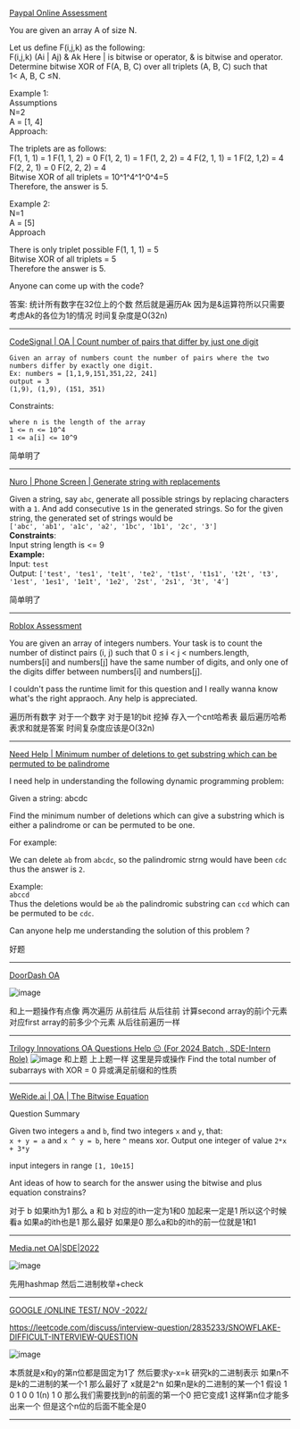 [Paypal Online Assessment](https://leetcode.com/discuss/interview-question/2709441/Paypal-Online-Assessment)

You are given an array A of size N.

Let us define F(i,j,k) as the following:  
F(i,j,k) (Ai | Aj) & Ak Here | is bitwise or operator, & is bitwise and operator.  
Determine bitwise XOR of F(A, B, C) over all triplets (A, B, C) such that  
1< A, B, C ≤N.

Example 1:  
Assumptions  
N=2  
A = [1, 4]  
Approach:

The triplets are as follows:  
F(1, 1, 1) = 1 F(1, 1, 2) = 0 F(1, 2, 1) = 1 F(1, 2, 2) = 4 F(2, 1, 1) = 1 F(2, 1,2) = 4 F(2, 2, 1) = 0 F(2, 2, 2) = 4  
Bitwise XOR of all triplets = 10^1^4^1^0^4=5  
Therefore, the answer is 5.

Example 2:  
N=1  
A = [5]  
Approach

There is only triplet possible F(1, 1, 1) = 5  
Bitwise XOR of all triplets = 5  
Therefore the answer is 5.

Anyone can come up with the code?

答案: 统计所有数字在32位上的个数 然后就是遍历Ak 因为是&运算符所以只需要考虑Ak的各位为1的情况 时间复杂度是O(32n)

-----

[CodeSignal | OA | Count number of pairs that differ by just one digit](https://leetcode.com/discuss/interview-question/2719588/CodeSignal-or-OA-or-Count-number-of-pairs-that-differ-by-just-one-digit)

```
Given an array of numbers count the number of pairs where the two numbers differ by exactly one digit.
Ex: numbers = [1,1,9,151,351,22, 241]
output = 3
(1,9), (1,9), (151, 351)

```

Constraints:

```
where n is the length of the array
1 <= n <= 10^4
1 <= a[i] <= 10^9
```

简单明了

--------

[Nuro | Phone Screen | Generate string with replacements](https://leetcode.com/discuss/interview-question/2723946/Nuro-or-Phone-Screen-or-Generate-string-with-replacements)

Given a string, say `abc`, generate all possible strings by replacing characters with a `1`. And add consecutive `1`s in the generated strings. So for the given string, the generated set of strings would be  
`['abc', 'ab1', 'a1c', 'a2', '1bc', '1b1', '2c', '3']`  
**Constraints**:  
Input string length is <= 9  
**Example:**  
Input: `test`  
Output: `['test', 'tes1', 'te1t', 'te2', 't1st', 't1s1', 't2t', 't3', '1est', '1es1', '1e1t', '1e2', '2st', '2s1', '3t', '4']`


简单明了

------

[Roblox Assessment](https://leetcode.com/discuss/interview-question/2670499/Roblox-Assessment)

You are given an array of integers numbers. Your task is to count the number of distinct pairs (i, j) such that 0 ≤ i < j < numbers.length, numbers[i] and numbers[j] have the same number of digits, and only one of the digits differ between numbers[i] and numbers[j].

I couldn't pass the runtime limit for this question and I really wanna know what's the right appraoch. Any help is appreciated.

遍历所有数字 对于一个数字 对于是1的bit 挖掉 存入一个cnt哈希表 最后遍历哈希表求和就是答案 时间复杂度应该是O(32n)

------

[Need Help | Minimum number of deletions to get substring which can be permuted to be palindrome](https://leetcode.com/discuss/interview-question/2757198/Need-Help-or-Minimum-number-of-deletions-to-get-substring-which-can-be-permuted-to-be-palindrome)

I need help in understanding the following dynamic programming problem:

Given a string: abcdc

Find the minimum number of deletions which can give a substring which is either a palindrome or can be permuted to be one.

For example:

We can delete  `ab`  from  `abcdc`, so the palindromic strng would have been  `cdc`  thus the answer is  `2`.

Example:  
`abccd`  
Thus the deletions would be  `ab`  the palindromic substring can  `ccd`  which can be permuted to be  `cdc`.

Can anyone help me understanding the solution of this problem ?

好题

----

[DoorDash OA](https://leetcode.com/discuss/interview-question/2760413/DoorDash-OA)

![image](https://assets.leetcode.com/users/images/7e58f0eb-eb06-4ce8-8ba6-b3e333315ad8_1667146604.1017394.png)

和上一题操作有点像 两次遍历 从前往后 从后往前 计算second array的前i个元素对应first array的前多少个元素 从后往前遍历一样 

-----

[Trilogy Innovations OA Questions Help 😐 (For 2024 Batch , SDE-Intern Role)](https://leetcode.com/discuss/interview-question/2780180/Trilogy-Innovations-OA-Questions-Help-%28For-2024-Batch-SDE-Intern-Role%29)
![image](https://assets.leetcode.com/users/images/a7966e07-6722-4f00-a515-6ce511e194f8_1667628972.6132317.jpeg)
和上题 上上题一样 这里是异或操作 Find the total number of subarrays with XOR = 0 异或满足前缀和的性质

---

[WeRide.ai | OA | The Bitwise Equation](https://leetcode.com/discuss/interview-question/2779525/WeRide.ai-or-OA-or-The-Bitwise-Equation)

Question Summary

Given two integers  `a`  and  `b`, find two integers  `x`  and  `y`, that:  
`x + y = a`  and  `x ^ y = b`, here  `^`  means xor. Output one integer of value  `2*x + 3*y`

input integers in range  `[1, 10e15]`

Ant ideas of how to search for the answer using the bitwise and plus equation constrains?

对于 b 如果ith为1 那么 a 和 b 对应的ith一定为1和0 加起来一定是1 所以这个时候看a 如果a的ith也是1 那么最好 如果是0 那么a和b的ith的前一位就是1和1 

----

[Media.net OA|SDE|2022](https://leetcode.com/discuss/interview-question/2803576/Media.net-OAorSDEor2022)

![image](https://assets.leetcode.com/users/images/b5757f6a-e7dd-41d8-91b0-a24b334ee629_1668172844.5194352.png)

先用hashmap 然后二进制枚举+check

----

[GOOGLE /ONLINE TEST/ NOV -2022/](https://leetcode.com/discuss/interview-question/2829367/GOOGLE-ONLINE-TEST-NOV-2022)

https://leetcode.com/discuss/interview-question/2835233/SNOWFLAKE-DIFFICULT-INTERVIEW-QUESTION

![image](https://assets.leetcode.com/users/images/52e71778-e796-4759-aa34-9a28ff7387f6_1668841352.5035899.png)

本质就是x和y的第n位都是固定为1了 然后要求y-x=k 
研究k的二进制表示 如果n不是k的二进制的某一个1 那么最好了 x就是2^n 
如果n是k的二进制的某一个1 假设 1 0 1 0 0 1(n) 1 0
那么我们需要找到n的前面的第一个0 把它变成1 这样第n位才能多出来一个 但是这个n位的后面不能全是0

---

<!--stackedit_data:
eyJoaXN0b3J5IjpbNzYyNzIxNTA4LC0xNDYyMTA1MTM4LC0xNj
YwMTQzMDMsNTAwMjgwNTE1LC0xNDM3ODcyNTkzLDExNDM3MDc2
NTAsMTkyMjE2MDE0OCwxNzMwODQ2NzczLDEwNTg3NzIzNiwtND
kzNjAxMjY1LC0yMDcyODM0NDIyLC05MDAxNDcyMjIsMTI0Mzc3
OTk2M119
-->